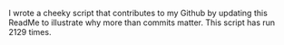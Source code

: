 I wrote a cheeky script that contributes to my Github by updating this ReadMe to illustrate why more than commits matter. This script has run 2129 times.